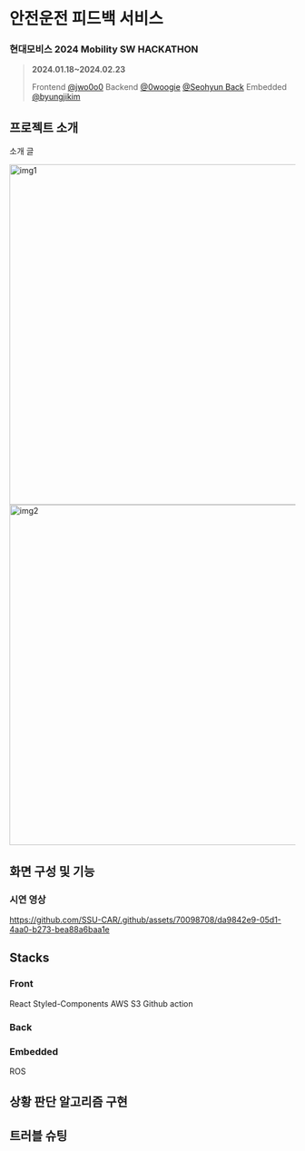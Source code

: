 # 안전운전 피드백 서비스
### 현대모비스 2024 Mobility SW HACKATHON 
> **2024.01.18~2024.02.23**
> 
> Frontend [@jwo0o0](https://github.com/jwo0o0) Backend [@0woogie](https://github.com/0woogie) [@Seohyun Back](https://github.com/Seohyun-Back) Embedded[
@byungjikim](https://github.com/byungjikim)

## 프로젝트 소개

소개 글

<img width="600" alt="img1" src="https://github.com/SSU-CAR/.github/assets/70098708/44b829cc-cd47-434a-b9f5-b22f7da318bf">

<img width="600" alt="img2" src="https://github.com/SSU-CAR/.github/assets/70098708/3a59922c-b9fa-4486-9a1c-ba1d0b5401ff">

## 화면 구성 및 기능

### 시연 영상
https://github.com/SSU-CAR/.github/assets/70098708/da9842e9-05d1-4aa0-b273-bea88a6baa1e



## Stacks
### Front
React Styled-Components AWS S3 Github action
### Back

### Embedded
ROS

## 상황 판단 알고리즘 구현


## 트러블 슈팅
